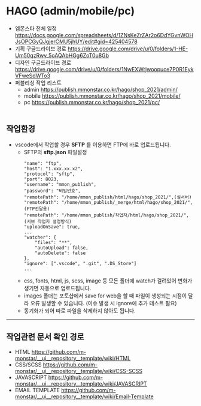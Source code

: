 # HAGO (admin/mobile/pc)
+ 엠몬스타 전체 일정
	https://docs.google.com/spreadsheets/d/1ZNsKeZrZAr2o6DdYGvnWOHJsOPCGyQJgjerCMU5jhUY/edit#gid=425404578
+ 기획 구글드라이브 경로
	https://drive.google.com/drive/u/0/folders/1-HE-Um50qzRwv_5oAQAbHGg6ZoT0u8Gb
+ 디자인 구글드라이브 경로
	https://drive.google.com/drive/u/0/folders/1NwEXWrjwoopuce7P0R1EykVFweSdWTo3
+ 퍼블리싱 작업 리스트
	- admin https://publish.mmonstar.co.kr/hago/shop_2021/admin/
	- mobile https://publish.mmonstar.co.kr/hago/shop_2021/mobile/
	- pc https://publish.mmonstar.co.kr/hago/shop_2021/pc/
<br><br>

## 작업환경
+ vscode에서 작업할 경우 **SFTP** 를 이용하면 FTP에 바로 업로드됩니다.
	- SFTP의 **sftp.json** 파일설정
		```
		"name": "ftp",
		"host": "1.xxx.xx.x2",
		"protocol": "sftp",
		"port": 8023,
		"username": "mmon_publish",
		"password": "비밀번호",
		"remotePath": "/home/mmon_publish/html/hago/shop_2021/",(실서버)
		"remotePath": "/home/mmon_publish/_merge/html/hago/shop_2021/",(FTP전달용)
		"remotePath": "/home/mmon_publish/작업자/html/hago/shop_2021/",(서브 작업자 설정방식)
		"uploadOnSave": true,
		...
		"watcher": {
			"files": "**",
			"autoUpload": false,
			"autoDelete": false
		},
		"ignore": [".vscode", ".git", ".DS_Store"]
		...
		```
	- css, fonts, html, js, scss, image 등 모든 폴더에 watch가 걸려있어 변화가 생기면 자동으로 업로드됩니다.
	- images 폴더는 포토샵에서 save for web을 할 때 파일이 생성되는 시점이 달라 오류 발생할 수 있습니다. (이슈 발생 시 ignore에 추가 테스트 필요)
	- 동기화가 되어 따로 파일을 삭제하지 않아도 됩니다.

- - -

## 작업관련 문서 확인 경로
+ HTML https://github.com/m-monstar/__ui__repository__template/wiki/HTML
+ CSS/SCSS https://github.com/m-monstar/__ui__repository__template/wiki/CSS-SCSS
+ JAVASCRIPT https://github.com/m-monstar/__ui__repository__template/wiki/JAVASCRIPT
+ EMAIL TEMPLATE https://github.com/m-monstar/__ui__repository__template/wiki/Email-Template